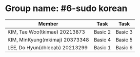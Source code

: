 # Group name: #6-sudo korean


|  Member | Task | Task |
|----|----|----|
| KIM, Tae Woo(tkimae) 20213873  | Basic 2 | Basic 3 |
| KIM, MinKyung(mkimaj) 20373348 | Basic 4 | Basic 5 |
| LEE, Do Hyun(dhleeab) 20213299 | Basic 1 | Basic 6 |
